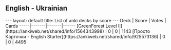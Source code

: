 <h2>English  -  Ukrainian</h2>
---
layout: default
title: List of anki decks by score
---
Deck | Score | Votes | Cards
-----|-------|-------|------
[GreenForest Level II](https://ankiweb.net/shared/info/1564343998) | 0 | 0 | 1143
[Просто Карточки - English Starter](https://ankiweb.net/shared/info/925573136) | 0 | 0 | 4495

